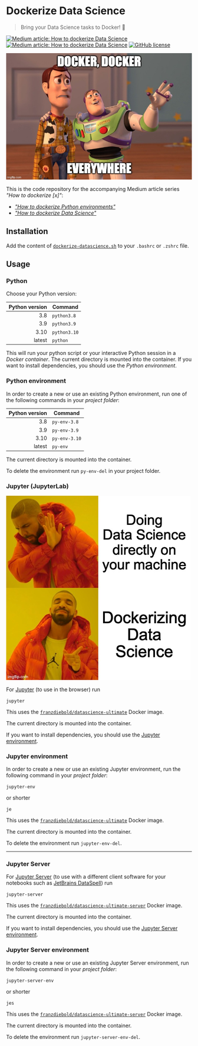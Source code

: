 # Dockerize Data Science

> Bring your Data Science tasks to Docker! :whale:

[![Medium article: How to dockerize Data Science](https://img.shields.io/badge/Medium%20article-How%20to%20dockerize%20python%20environments-black)](https://franzdiebold.medium.com/how-to-dockerize-python-environments-ce8d2ce7bf32)
[![Medium article: How to dockerize Data Science](https://img.shields.io/badge/Medium%20article-How%20to%20dockerize%20Data%20Science-black)](https://franzdiebold.medium.com/how-to-dockerize-data-science-dd396962a0f)
[![GitHub license](https://img.shields.io/github/license/FranzDiebold/dockerize-datascience)](./LICENSE)

!["Docker, Docker everywhere" meme](img/docker-everywhere-meme.jpg)

This is the code repository for the accompanying Medium article series _"How to dockerize [x]"_:

- [_"How to dockerize Python environments"_](https://franzdiebold.medium.com/how-to-dockerize-python-environments-ce8d2ce7bf32)
- [_"How to dockerize Data Science"_](https://franzdiebold.medium.com/how-to-dockerize-data-science-dd396962a0f)

## Installation

Add the content of [`dockerize-datascience.sh`](dockerize-datascience.sh) to your `.bashrc` or `.zshrc` file.

## Usage

### Python

Choose your Python version:

| Python version | Command      |
| -------------: | ------------ |
|            3.8 | `python3.8`  |
|            3.9 | `python3.9`  |
|           3.10 | `python3.10` |
|         latest | `python`     |

This will run your python script or your interactive Python session in a _Docker container_. The current directory is mounted into the container.
If you want to install dependencies, you should use the _Python environment_.

### Python environment

In order to create a new or use an existing Python environment, run one of the following commands in your _project folder_:

| Python version | Command       |
| -------------: | ------------- |
|            3.8 | `py-env-3.8`  |
|            3.9 | `py-env-3.9`  |
|           3.10 | `py-env-3.10` |
|         latest | `py-env`      |

The current directory is mounted into the container.

To delete the environment run `py-env-del` in your project folder.

### Jupyter (JupyterLab)

!["Dockerizing Data Science" meme](img/dockerizing-data-science-meme.jpg)

For [Jupyter](https://jupyter.org/) (to use in the browser) run

```shell
jupyter
```

This uses the [`franzdiebold/datascience-ultimate`](https://github.com/FranzDiebold/docker-datascience-ultimate) Docker image.

The current directory is mounted into the container.

If you want to install dependencies, you should use the [Jupyter environment](#jupyter-environment).

### Jupyter environment

In order to create a new or use an existing Jupyter environment, run the following command in your _project folder_:

```shell
jupyter-env
```

or shorter

```shell
je
```

This uses the [`franzdiebold/datascience-ultimate`](https://github.com/FranzDiebold/docker-datascience-ultimate) Docker image.

The current directory is mounted into the container.

To delete the environment run `jupyter-env-del`.

---

### Jupyter Server

For [Jupyter Server](https://jupyter.org/) (to use with a different client software for your notebooks such as [JetBrains DataSpell](https://www.jetbrains.com/dataspell/)) run

```shell
jupyter-server
```

This uses the [`franzdiebold/datascience-ultimate-server`](https://github.com/FranzDiebold/docker-datascience-ultimate) Docker image.

The current directory is mounted into the container.

If you want to install dependencies, you should use the [Jupyter Server environment](#jupyter-server-environment).

### Jupyter Server environment

In order to create a new or use an existing Jupyter Server environment, run the following command in your _project folder_:

```shell
jupyter-server-env
```

or shorter

```shell
jes
```

This uses the [`franzdiebold/datascience-ultimate-server`](https://github.com/FranzDiebold/docker-datascience-ultimate) Docker image.

The current directory is mounted into the container.

To delete the environment run `jupyter-server-env-del`.
